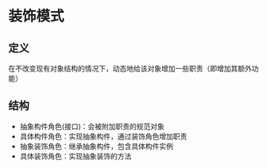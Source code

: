 # 装饰模式
## 定义
在不改变现有对象结构的情况下，动态地给该对象增加一些职责（即增加其额外功能）
## 结构
+ 抽象构件角色(接口)：会被附加职责的规范对象
+ 具体构件角色：实现抽象构件，通过装饰角色增加职责
+ 抽象装饰角色：继承抽象构件，包含具体构件实例
+ 具体装饰角色：实现抽象装饰的方法